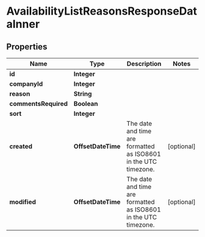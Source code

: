 

# AvailabilityListReasonsResponseDataInner


## Properties

| Name | Type | Description | Notes |
|------------ | ------------- | ------------- | -------------|
|**id** | **Integer** |  |  |
|**companyId** | **Integer** |  |  |
|**reason** | **String** |  |  |
|**commentsRequired** | **Boolean** |  |  |
|**sort** | **Integer** |  |  |
|**created** | **OffsetDateTime** | The date and time are formatted as ISO8601 in the UTC timezone. |  [optional] |
|**modified** | **OffsetDateTime** | The date and time are formatted as ISO8601 in the UTC timezone. |  [optional] |



